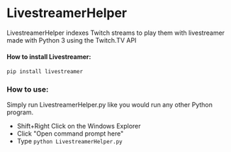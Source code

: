 # LivestreamerHelper
LivestreamerHelper indexes Twitch streams to play them with livestreamer made with Python 3 using the Twitch.TV API

#### How to install Livestreamer:
```
pip install livestreamer
```

### How to use:

Simply run LivestreamerHelper.py like you would run any other Python program.

* Shift+Right Click on the Windows Explorer
* Click "Open command prompt here"
* Type `python LivestreamerHelper.py`
